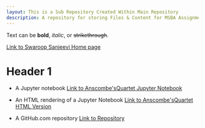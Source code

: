 ```yaml
---
layout: This is a Sub Repository Created Within Main Repository
description: A repository for storing Files & Content for MSBA Assignment 3
---
```


Text can be **bold**, _italic_, or ~~strikethrough~~.

[Link to Swaroop Sanjeevi Home page](https://swaroopsanjeevi.github.io)

# Header 1
* A Jupyter notebook
[Link to Anscombe'sQuartet Jupyter Notebook](Anscombe'sQuartet.ipynb)

* An HTML rendering of a Jupyter Notebook
[Link to Anscombe'sQuartet HTML Version](Anscombe'sQuartet.html)

* A GitHub.com repository
[Link to Repository](https://github.com/swaroopsanjeevi/python-practice-with-datatypes-data-science-intro-000)


